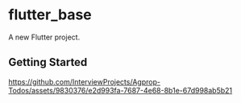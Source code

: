 # flutter_base

A new Flutter project.

## Getting Started

https://github.com/InterviewProjects/Agprop-Todos/assets/9830376/e2d993fa-7687-4e68-8b1e-67d998ab5b21

